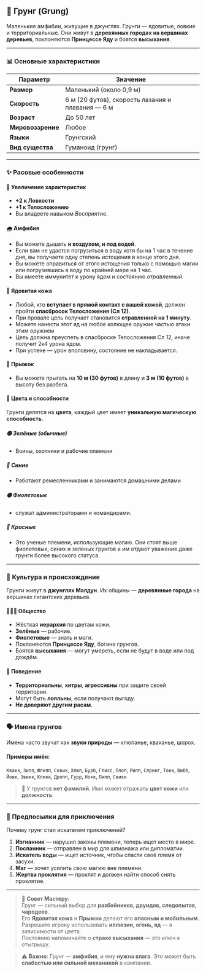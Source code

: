 ## 🐸 Грунг (Grung)

Маленькие амфибии, живущие в джунглях. Грунги — ядовитые, ловкие и территориальные. Они живут в **деревянных городах на вершинах деревьев**, поклоняются **Принцессе Яду** и боятся **высыхания**.


---

### 📊 Основные характеристики

| Параметр | Значение |
|---------|--------|
| **Размер** | Маленький (около 0,9 м) |
| **Скорость** | 6 м (20 футов), скорость лазания и плавания — 6 м |
| **Возраст** | До 50 лет |
| **Мировоззрение** | Любое |
| **Языки** | Грунгский |
| **Вид существа** | Гуманоид (грунг) |

---

### ✨ Расовые особенности

#### 🧬 Увеличение характеристик
- **+2 к Ловкости**
- **+1 к Телосложению**
- Вы владеете навыком *Восприятие*.

#### 🌧️ Амфибия
- Вы можете дышать **и воздухом, и под водой**.
- Если вам не удастся погрузиться в воду хотя бы на 1 час в течение дня, вы получаете одну степень истощения в конце этого дня.
- Вы можете оправиться от этого истощения только с помощью магии или погрузившись в воду по крайней мере на 1 час.
- Вы имеете иммунитет к урону ядом и состоянию *отравленный*.

#### 🧪 Ядовитая кожа
- Любой, кто **вступает в прямой контакт с вашей кожей**, должен пройти **спасбросок Телосложения (Сл 12)**.
- При провале цель получает становится **отравленной на 1 минуту**.
- Можете нанести этот яд на любое колющее оружие частью атаки этим оружием
- Цель должна преуспеть в спасброске Телосложения Сл 12, иначе получит 2к4 урона ядом.
- При успехе — урон вполовину, состояние не накладывается.

#### 🧠 Прыжок
- Вы можете прыгать на **10 м (30 футов)** в длину и **3 м (10 футов)** в высоту без разбега.

#### 🎨 Цвета и способности
Грунги делятся на **цвета**, каждый цвет имеет **уникальную магическую способность**.

##### 🟢 Зелёные (обычные)
- Воины, охотники и рабочие племени

##### 🔵 Синие
- Работают ремесленниками и занимаются домашними делами

##### 🟣 Фиолетовые
- служат администраторами и командирами.

##### 🔴 Красные
- Это ученые племени, использующие магию. Они стоят выше фиолетовых, синих и зеленых грунгов и им отдают уважение даже грунги более высокого статуса.

---

### 🌴 Культура и происхождение

Грунги живут в **джунглях Малдун**. Их общины — **деревянные города** на вершинах гигантских деревьев.

#### 🧑‍🤝‍🧑 Общество
- Жёсткая **иерархия** по цветам кожи.
- **Зелёные** — рабочие.
- **Фиолетовые** — знать и маги.
- Поклоняются **Принцессе Яду**, богине грунгов.
- Боятся **высыхания** — могут умереть, если не будут в воде или под дождём.

#### 🧠 Поведение
- **Территориальны**, **хитры**, **агрессивны** при защите своей территории.
- Могут быть **лояльны**, если получают выгоду.
- **Не доверяют другим расам**.

---

### 🗣️ Имена грунгов

Имена часто звучат как **звуки природы** — хлюпанье, кваканье, шорох.

#### Примеры имён:
`Квакк`, `Зипп`, `Флипп`, `Сквик`, `Хлюп`, `Бурб`, `Глисс`, `Плоп`, `Рипп`, `Спринг`, `Токк`, `Вибб`, `Йоик`, `Звикк`, `Кликк`, `Дропп`, `Гурр`, `Нокк`, `Пипп`, `Свикк`

> 📌 У грунгов **нет фамилий**. Имя может отражать **цвет кожи** или **должность**.

---

### 🎯 Предпосылки для приключения

Почему грунг стал искателем приключений?

1. **Изгнанник** — нарушил законы племени, теперь ищет место в мире.
2. **Посланник** — отправлен в мир для шпионажа или дипломатии.
3. **Искатель воды** — ищет источник, чтобы спасти своё племя от засухи.
4. **Маг** — хочет усилить свою магию вне племени.
5. **Жертва проклятия** — проклят и должен найти способ снять проклятие.

---

> 📌 **Совет Мастеру**:  
> Грунг — сильный выбор для **разбойников, друидов, следопытов, чародеев**.  
> Его **Ядовитая кожа** и **Прыжки** делают его **опасным и мобильным**.  
> Разрешите игроку использовать **иллюзии, огонь, яд** — в зависимости от цвета.  
> Постоянно напоминайте о **страхе высыхания** — это ключ к отыгрышу.

> ⚠️ **Важно**: Грунг — **амфибия**, и ему **нужна влага**. Это может быть **слабостью или сильной механикой** в кампании.
